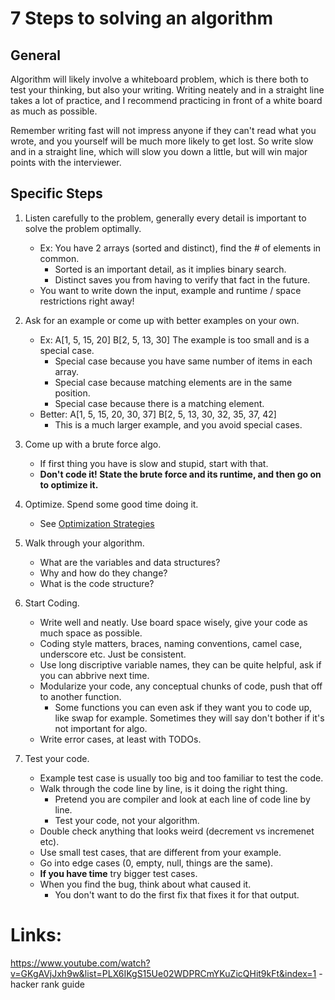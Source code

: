 ﻿# 7 Steps to solving an algorithm

## General

Algorithm will likely involve a whiteboard problem, which is there both to test your thinking, but
also your writing.  Writing neately and in a straight line takes a lot of practice, and I recommend
practicing in front of a white board as much as possible.

Remember writing fast will not impress anyone if they can't read what you wrote, and you yourself
will be much more likely to get lost. So write slow and in a straight line, which will slow you down
a little, but will win major points with the interviewer.

## Specific Steps

1.  Listen carefully to the problem, generally every detail is important to solve the problem optimally.
    * Ex: You have 2 arrays (sorted and distinct), find the # of elements in common. 
        * Sorted is an important detail, as it implies binary search.
        * Distinct saves you from having to verify that fact in the future.
    * You want to write down the input, example and runtime / space restrictions right away!

2.  Ask for an example or come up with better examples on your own.
    * Ex: A[1, 5, 15, 20] B[2, 5, 13, 30] The example is too small and is a special case. 
        * Special case because you have same number of items in each array.
        * Special case because matching elements are in the same position.
        * Special case because there is a matching element.
    * Better: A[1, 5, 15, 20, 30, 37] B[2, 5, 13, 30, 32, 35, 37, 42]
        * This is a much larger example, and you avoid special cases.

3.  Come up with a brute force algo.  
    * If first thing you have is slow and stupid, start with that.
    * **Don't code it! State the brute force and its runtime, and then go on to optimize it.**

4.  Optimize. Spend some good time doing it.
    * See [Optimization Strategies](https://github.com/SHEFFcode/GeeksForGeeks/blob/master/GeeksForGeeks/Theory/Algorithm%20Strategies.md)

5.  Walk through your algorithm. 
    * What are the variables and data structures? 
    * Why and how do they change? 
    * What is the code structure?

6.  Start Coding. 
    * Write well and neatly. Use board space wisely, give your code as much space as possible.
    * Coding style matters, braces, naming conventions, camel case, underscore etc. Just be consistent.
    * Use long discriptive variable names, they can be quite helpful, ask if you can abbrive next time.
    * Modularize your code, any conceptual chunks of code, push that off to another function.
        * Some functions you can even ask if they want you to code up, like swap for example.
          Sometimes they will say don't bother if it's not important for algo.
    * Write error cases, at least with TODOs.

7.  Test your code. 
    * Example test case is usually too big and too familiar to test the code. 
    * Walk through the code line by line, is it doing the right thing. 
        * Pretend you are compiler and look at each line of code line by line.
        * Test your code, not your algorithm.
    * Double check anything that looks weird (decrement vs incremenet etc).
    * Use small test cases, that are different from your example.
    * Go into edge cases (0, empty, null, things are the same).
    * **If you have time** try bigger test cases.
    * When you find the bug, think about what caused it.
        * You don't want to do the first fix that fixes it for that output.


# Links: 
https://www.youtube.com/watch?v=GKgAVjJxh9w&list=PLX6IKgS15Ue02WDPRCmYKuZicQHit9kFt&index=1 - hacker rank guide